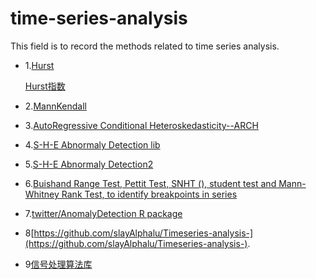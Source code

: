 # time-series-analysis
This field is to record the methods related to time series analysis.

* 1.[Hurst](https://github.com/Mottl/hurst)

     [Hurst指数](https://zh.wikipedia.org/wiki/%E8%B5%AB%E6%96%AF%E7%89%B9%E6%8C%87%E6%95%B0)
    
* 2.[MannKendall](https://github.com/mmhs013/pyManendall)

* 3.[AutoRegressive Conditional Heteroskedasticity--ARCH](https://github.com/bashtage/arch)

* 4.[S-H-E Abnormaly Detection lib](https://pypi.org/project/pyculiar/)

* 5.[S-H-E Abnormaly Detection2](https://github.com/wdm0006/pyculiarity)

* 6.[Buishand Range Test, Pettit Test, SNHT (), student test and Mann-Whitney Rank Test, to identify breakpoints in series](https://github.com/santiagoh719/BreakPoints)
* 7.[twitter/AnomalyDetection R package](https://github.com/twitter/AnomalyDetection)

* 8[https://github.com/slayAlphalu/Timeseries-analysis-](https://github.com/slayAlphalu/Timeseries-analysis-).

* 9[信号处理算法库](https://github.com/hustcxl/SP_Lib)
